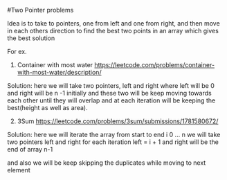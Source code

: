 #Two Pointer problems

Idea is to take to pointers, one from left and one from right, and then move in each others direction to find the best two points in an array which gives the best solution

For ex.

1. Container with most water
https://leetcode.com/problems/container-with-most-water/description/

Solution: here we will take two pointers, left and right where left will be 0 and right will be n -1 initially and these two will be keep moving towards each other until they will overlap and at each iteration will be keeping the best(height as well as area).

2. 3Sum
https://leetcode.com/problems/3sum/submissions/1781580672/

Solution: here we will iterate the array from start to end
i 0 ... n
we will take two pointers left and right
for each iteration
    left = i + 1 and right will be the end of array n-1

and also we will be keep skipping the duplicates while moving to next element


